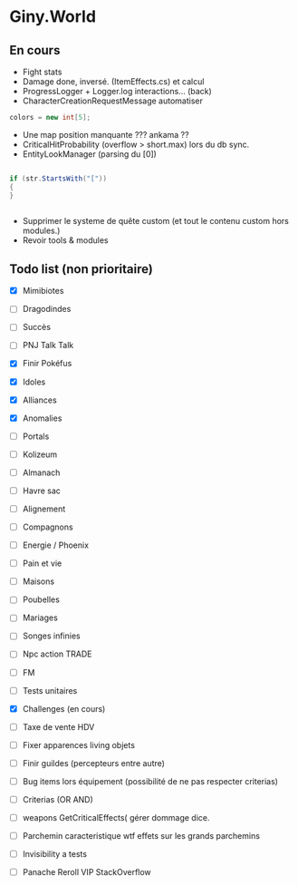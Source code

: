 ﻿
# Giny.World

## En cours 
* Fight stats
* Damage done, inversé. (ItemEffects.cs) et calcul
* ProgressLogger + Logger.log interactions... (back)
* CharacterCreationRequestMessage automatiser 
```csharp 
colors = new int[5];
```
* Une map position manquante ??? ankama ??
* CriticalHitProbability (overflow > short.max) lors du db sync.
* EntityLookManager (parsing du [0])
```csharp

if (str.StartsWith("["))
{
}
            
 ```
* Supprimer le systeme de quête custom (et tout le contenu custom hors modules.)
* Revoir tools & modules

## Todo list (non prioritaire)

- [x] Mimibiotes
- [ ] Dragodindes 
- [ ] Succès  
- [ ] PNJ Talk Talk  
- [x] Finir Pokéfus
- [x] Idoles  
- [x] Alliances 
- [x] Anomalies  
- [ ] Portals 
- [ ] Kolizeum 
- [ ] Almanach  
- [ ] Havre sac  
- [ ] Alignement
- [ ] Compagnons  
- [ ] Energie / Phoenix  
- [ ] Pain et vie  
- [ ] Maisons  
- [ ] Poubelles 
- [ ] Mariages 
- [ ] Songes infinies 
- [ ] Npc action TRADE  
- [ ] FM  
- [ ] Tests unitaires
- [x] Challenges (en cours)
- [ ] Taxe de vente HDV
- [ ] Fixer apparences living objets 
- [ ] Finir guildes (percepteurs entre autre)
- [ ] Bug items lors équipement (possibilité de ne pas respecter criterias)
- [ ] Criterias (OR AND)
- [ ] weapons GetCriticalEffects( gérer dommage dice.
- [ ] Parchemin caracteristique wtf effets sur les grands parchemins
- [ ] Invisibility a tests
- [ ] Panache Reroll VIP StackOverflow


